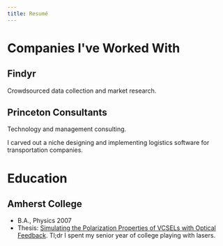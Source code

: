```yaml
---
title: Resumé
---
```

# Companies I've Worked With

## Findyr
Crowdsourced data collection and market research.

## Princeton Consultants
Technology and management consulting.

I carved out a niche designing and implementing logistics software for transportation companies.

# Education

## Amherst College
  - B.A., Physics 2007
  - Thesis: [Simulating the Polarization Properties of VCSELs with Optical Feedback](https://www.amherst.edu/media/view/10265/original/kaplan07.pdf). Tl;dr I spent my senior year of college playing with lasers.